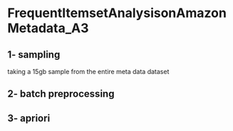 # FrequentItemsetAnalysisonAmazonMetadata_A3

## 1- sampling
taking a 15gb sample from the entire meta data dataset

## 2- batch preprocessing

## 3- apriori
